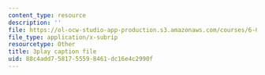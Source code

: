 ```yaml
---
content_type: resource
description: ''
file: https://ol-ocw-studio-app-production.s3.amazonaws.com/courses/6-004-computation-structures-spring-2017/88c4add7581755598461dc16e4c2990f_JuvrTQapI_k.vtt
file_type: application/x-subrip
resourcetype: Other
title: 3play caption file
uid: 88c4add7-5817-5559-8461-dc16e4c2990f
---
```

